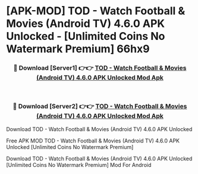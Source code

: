 # [APK-MOD] TOD - Watch Football & Movies (Android TV) 4.6.0 APK Unlocked - [Unlimited Coins No Watermark Premium] 66hx9



<div align="center">
<h3>🔴 Download [Server1] 👉👉 <a href="https://momento.my/?title=TOD_-_Watch_Football_&_Movies_(Android_TV)_4.6.0_APK_Unlocked">TOD - Watch Football & Movies (Android TV) 4.6.0 APK Unlocked Mod Apk</a></h3><br>

<h3>🔴 Download [Server2] 👉👉 <a href="https://momento.my/?title=TOD_-_Watch_Football_&_Movies_(Android_TV)_4.6.0_APK_Unlocked">TOD - Watch Football & Movies (Android TV) 4.6.0 APK Unlocked Mod Apk</a></h3>
</div>



Download TOD - Watch Football & Movies (Android TV) 4.6.0 APK Unlocked 

Free APK MOD TOD - Watch Football & Movies (Android TV) 4.6.0 APK Unlocked [Unlimited Coins No Watermark Premium]

Download TOD - Watch Football & Movies (Android TV) 4.6.0 APK Unlocked [Unlimited Coins No Watermark Premium] Mod For Android
